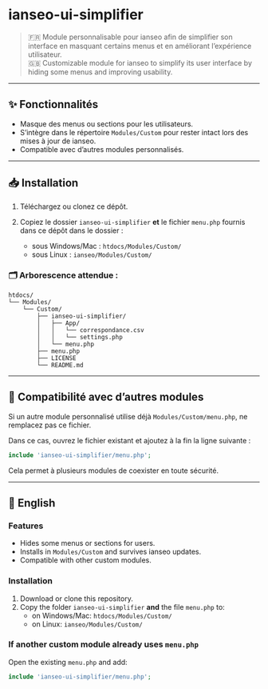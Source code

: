 
# ianseo-ui-simplifier

> 🇫🇷 Module personnalisable pour ianseo afin de simplifier son interface en masquant certains menus et en améliorant l’expérience utilisateur.  
> 🇬🇧 Customizable module for ianseo to simplify its user interface by hiding some menus and improving usability.

---

## ✨ Fonctionnalités

- Masque des menus ou sections pour les utilisateurs.
- S’intègre dans le répertoire `Modules/Custom` pour rester intact lors des mises à jour de ianseo.
- Compatible avec d’autres modules personnalisés.

---

## 📥 Installation

1. Téléchargez ou clonez ce dépôt.
2. Copiez le dossier `ianseo-ui-simplifier` **et** le fichier `menu.php` fournis dans ce dépôt dans le dossier :  

   - sous Windows/Mac : `htdocs/Modules/Custom/`
   - sous Linux : `ianseo/Modules/Custom/`

### 🗂️ Arborescence attendue :

```
htdocs/
└── Modules/
    └── Custom/
        ├── ianseo-ui-simplifier/
        │   ├── App/
        │   │   └── correspondance.csv
        │   │   └── settings.php
        │   └── menu.php
        ├── menu.php
        ├── LICENSE
        └── README.md
```

---

## 🧩 Compatibilité avec d’autres modules

Si un autre module personnalisé utilise déjà `Modules/Custom/menu.php`, ne remplacez pas ce fichier.

Dans ce cas, ouvrez le fichier existant et ajoutez à la fin la ligne suivante :

```php
include 'ianseo-ui-simplifier/menu.php';
```

Cela permet à plusieurs modules de coexister en toute sécurité.

---

## 📝 English

### Features
- Hides some menus or sections for users.
- Installs in `Modules/Custom` and survives ianseo updates.
- Compatible with other custom modules.

### Installation
1. Download or clone this repository.
2. Copy the folder `ianseo-ui-simplifier` **and** the file `menu.php` to:
   - on Windows/Mac: `htdocs/Modules/Custom/`
   - on Linux: `ianseo/Modules/Custom/`

### If another custom module already uses `menu.php`
Open the existing `menu.php` and add:
```php
include 'ianseo-ui-simplifier/menu.php';
```
